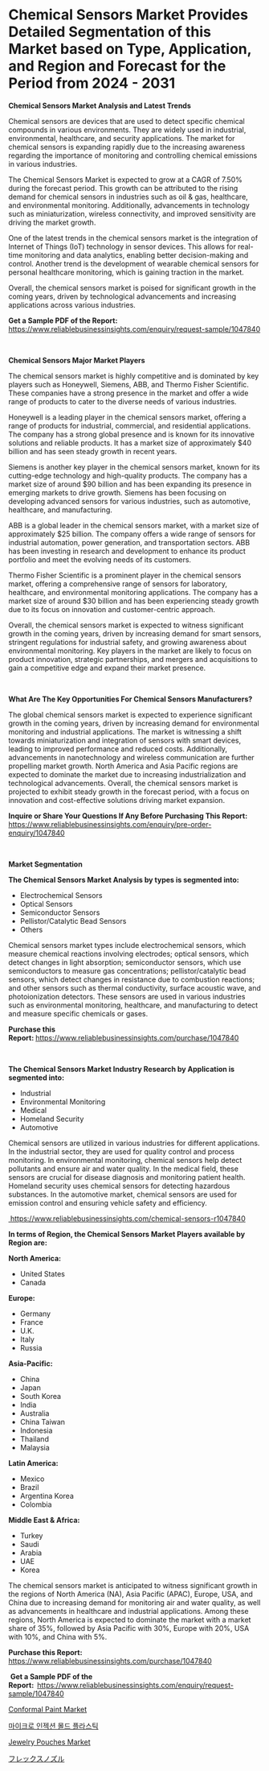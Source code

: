 <p><h1>Chemical Sensors Market Provides Detailed Segmentation of this Market based on Type, Application, and Region and Forecast for the Period from 2024 - 2031</h1></p><p><strong>Chemical Sensors Market Analysis and Latest Trends</strong></p>
<p><p>Chemical sensors are devices that are used to detect specific chemical compounds in various environments. They are widely used in industrial, environmental, healthcare, and security applications. The market for chemical sensors is expanding rapidly due to the increasing awareness regarding the importance of monitoring and controlling chemical emissions in various industries.</p><p>The Chemical Sensors Market is expected to grow at a CAGR of 7.50% during the forecast period. This growth can be attributed to the rising demand for chemical sensors in industries such as oil & gas, healthcare, and environmental monitoring. Additionally, advancements in technology such as miniaturization, wireless connectivity, and improved sensitivity are driving the market growth.</p><p>One of the latest trends in the chemical sensors market is the integration of Internet of Things (IoT) technology in sensor devices. This allows for real-time monitoring and data analytics, enabling better decision-making and control. Another trend is the development of wearable chemical sensors for personal healthcare monitoring, which is gaining traction in the market.</p><p>Overall, the chemical sensors market is poised for significant growth in the coming years, driven by technological advancements and increasing applications across various industries.</p></p>
<p><strong>Get a Sample PDF of the Report:&nbsp;</strong> <a href="https://www.reliablebusinessinsights.com/enquiry/request-sample/1047840">https://www.reliablebusinessinsights.com/enquiry/request-sample/1047840</a></p>
<p>&nbsp;</p>
<p><strong>Chemical Sensors Major Market Players</strong></p>
<p><p>The chemical sensors market is highly competitive and is dominated by key players such as Honeywell, Siemens, ABB, and Thermo Fisher Scientific. These companies have a strong presence in the market and offer a wide range of products to cater to the diverse needs of various industries.</p><p>Honeywell is a leading player in the chemical sensors market, offering a range of products for industrial, commercial, and residential applications. The company has a strong global presence and is known for its innovative solutions and reliable products. It has a market size of approximately $40 billion and has seen steady growth in recent years.</p><p>Siemens is another key player in the chemical sensors market, known for its cutting-edge technology and high-quality products. The company has a market size of around $90 billion and has been expanding its presence in emerging markets to drive growth. Siemens has been focusing on developing advanced sensors for various industries, such as automotive, healthcare, and manufacturing.</p><p>ABB is a global leader in the chemical sensors market, with a market size of approximately $25 billion. The company offers a wide range of sensors for industrial automation, power generation, and transportation sectors. ABB has been investing in research and development to enhance its product portfolio and meet the evolving needs of its customers.</p><p>Thermo Fisher Scientific is a prominent player in the chemical sensors market, offering a comprehensive range of sensors for laboratory, healthcare, and environmental monitoring applications. The company has a market size of around $30 billion and has been experiencing steady growth due to its focus on innovation and customer-centric approach.</p><p>Overall, the chemical sensors market is expected to witness significant growth in the coming years, driven by increasing demand for smart sensors, stringent regulations for industrial safety, and growing awareness about environmental monitoring. Key players in the market are likely to focus on product innovation, strategic partnerships, and mergers and acquisitions to gain a competitive edge and expand their market presence.</p></p>
<p>&nbsp;</p>
<p><strong>What Are The Key Opportunities For Chemical Sensors Manufacturers?</strong></p>
<p><p>The global chemical sensors market is expected to experience significant growth in the coming years, driven by increasing demand for environmental monitoring and industrial applications. The market is witnessing a shift towards miniaturization and integration of sensors with smart devices, leading to improved performance and reduced costs. Additionally, advancements in nanotechnology and wireless communication are further propelling market growth. North America and Asia Pacific regions are expected to dominate the market due to increasing industrialization and technological advancements. Overall, the chemical sensors market is projected to exhibit steady growth in the forecast period, with a focus on innovation and cost-effective solutions driving market expansion.</p></p>
<p><strong>Inquire or Share Your Questions If Any Before Purchasing This Report:</strong> <a href="https://www.reliablebusinessinsights.com/enquiry/pre-order-enquiry/1047840">https://www.reliablebusinessinsights.com/enquiry/pre-order-enquiry/1047840</a></p>
<p>&nbsp;</p>
<p><strong>Market Segmentation</strong></p>
<p><strong>The Chemical Sensors Market Analysis by types is segmented into:</strong></p>
<p><ul><li>Electrochemical Sensors</li><li>Optical Sensors</li><li>Semiconductor Sensors</li><li>Pellistor/Catalytic Bead Sensors</li><li>Others</li></ul></p>
<p><p>Chemical sensors market types include electrochemical sensors, which measure chemical reactions involving electrodes; optical sensors, which detect changes in light absorption; semiconductor sensors, which use semiconductors to measure gas concentrations; pellistor/catalytic bead sensors, which detect changes in resistance due to combustion reactions; and other sensors such as thermal conductivity, surface acoustic wave, and photoionization detectors. These sensors are used in various industries such as environmental monitoring, healthcare, and manufacturing to detect and measure specific chemicals or gases.</p></p>
<p><strong>Purchase this Report:&nbsp;</strong><a href="https://www.reliablebusinessinsights.com/purchase/1047840">https://www.reliablebusinessinsights.com/purchase/1047840</a></p>
<p>&nbsp;</p>
<p><strong>The Chemical Sensors Market Industry Research by Application is segmented into:</strong></p>
<p><ul><li>Industrial</li><li>Environmental Monitoring</li><li>Medical</li><li>Homeland Security</li><li>Automotive</li></ul></p>
<p><p>Chemical sensors are utilized in various industries for different applications. In the industrial sector, they are used for quality control and process monitoring. In environmental monitoring, chemical sensors help detect pollutants and ensure air and water quality. In the medical field, these sensors are crucial for disease diagnosis and monitoring patient health. Homeland security uses chemical sensors for detecting hazardous substances. In the automotive market, chemical sensors are used for emission control and ensuring vehicle safety and efficiency.</p></p>
<p><a href="https://www.reliablebusinessinsights.com/chemical-sensors-r1047840">&nbsp;https://www.reliablebusinessinsights.com/chemical-sensors-r1047840</a></p>
<p><strong>In terms of Region, the Chemical Sensors Market Players available by Region are:</strong></p>
<p>
    <p> <strong> North America: </strong>
        <ul>
            <li>United States</li>
            <li>Canada</li>
        </ul>
        </p> 
    <p> <strong> Europe: </strong>
        <ul>
            <li>Germany</li>
            <li>France</li>
            <li>U.K.</li>
            <li>Italy</li>
            <li>Russia</li>
        </ul>
        </p> 
    <p> <strong> Asia-Pacific: </strong>
        <ul>
            <li>China</li>
            <li>Japan</li>
            <li>South Korea</li>
            <li>India</li>
            <li>Australia</li>
            <li>China Taiwan</li>
            <li>Indonesia</li>
            <li>Thailand</li>
            <li>Malaysia</li>
        </ul>
        </p> 
    <p> <strong> Latin America: </strong>
        <ul>
            <li>Mexico</li>
            <li>Brazil</li>
            <li>Argentina Korea</li>
            <li>Colombia</li>
        </ul>
        </p> 
    <p> <strong> Middle East & Africa: </strong>
        <ul>
            <li>Turkey</li>
            <li>Saudi</li>
            <li>Arabia</li>
            <li>UAE</li>
            <li>Korea</li>
        </ul>
    </p>
    </p>
<p><p>The chemical sensors market is anticipated to witness significant growth in the regions of North America (NA), Asia Pacific (APAC), Europe, USA, and China due to increasing demand for monitoring air and water quality, as well as advancements in healthcare and industrial applications. Among these regions, North America is expected to dominate the market with a market share of 35%, followed by Asia Pacific with 30%, Europe with 20%, USA with 10%, and China with 5%.</p></p>
<p><strong>Purchase this Report: </strong><a href="https://www.reliablebusinessinsights.com/purchase/1047840">https://www.reliablebusinessinsights.com/purchase/1047840</a></p>
<p>&nbsp;<strong>Get a Sample PDF of the Report:&nbsp;&nbsp;</strong><a href="https://www.reliablebusinessinsights.com/enquiry/request-sample/1047840">https://www.reliablebusinessinsights.com/enquiry/request-sample/1047840</a></p>
<p><strong></strong></p>
<p><p><a href="https://issuu.com/reportprime-2/docs/conformal-paint-market-size-2030.pptx">Conformal Paint Market</a></p><p><a href="https://github.com/vdhdwjyp90142/Market-Research-Report-List-3/blob/main/567367540956.md">마이크로 인젝션 몰드 플라스틱</a></p><p><a href="https://github.com/avrinamou1/Market-Research-Report-List-1/blob/main/jewelry-pouches-market.md">Jewelry Pouches Market</a></p><p><a href="https://github.com/sghwr779811674/Market-Research-Report-List-3/blob/main/692574831370.md">フレックスノズル</a></p></p>